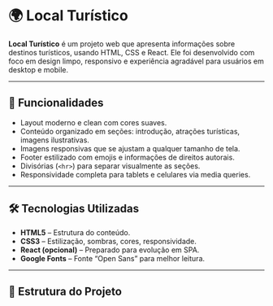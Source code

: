 # 🌍 Local Turístico

**Local Turístico** é um projeto web que apresenta informações sobre destinos turísticos, usando HTML, CSS e React. Ele foi desenvolvido com foco em design limpo, responsivo e experiência agradável para usuários em desktop e mobile.

---

## 📌 Funcionalidades

- Layout moderno e clean com cores suaves.  
- Conteúdo organizado em seções: introdução, atrações turísticas, imagens ilustrativas.  
- Imagens responsivas que se ajustam a qualquer tamanho de tela.  
- Footer estilizado com emojis e informações de direitos autorais.  
- Divisórias (`<hr>`) para separar visualmente as seções.  
- Responsividade completa para tablets e celulares via media queries.

---

## 🛠 Tecnologias Utilizadas

- **HTML5** – Estrutura do conteúdo.  
- **CSS3** – Estilização, sombras, cores, responsividade.  
- **React (opcional)** – Preparado para evolução em SPA.  
- **Google Fonts** – Fonte “Open Sans” para melhor leitura.

---

## 🎨 Estrutura do Projeto

